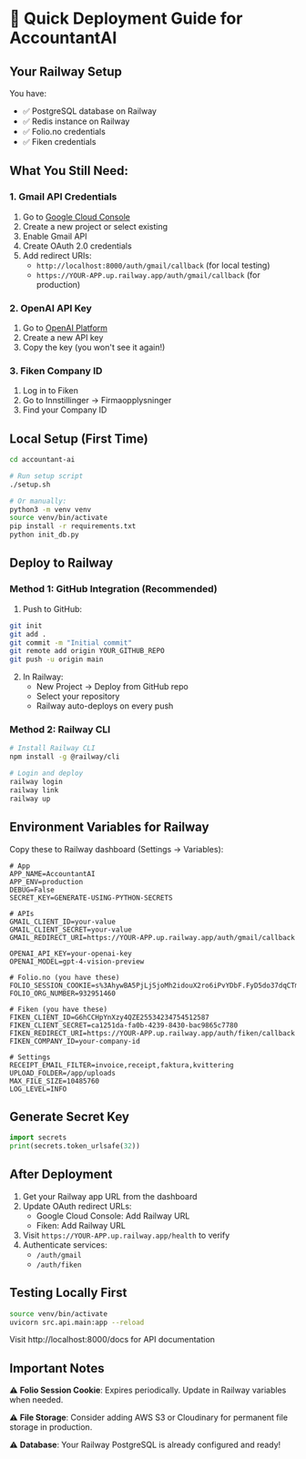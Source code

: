 # 🚀 Quick Deployment Guide for AccountantAI

## Your Railway Setup

You have:
- ✅ PostgreSQL database on Railway
- ✅ Redis instance on Railway
- ✅ Folio.no credentials
- ✅ Fiken credentials

## What You Still Need:

### 1. Gmail API Credentials
1. Go to [Google Cloud Console](https://console.cloud.google.com)
2. Create a new project or select existing
3. Enable Gmail API
4. Create OAuth 2.0 credentials
5. Add redirect URIs:
   - `http://localhost:8000/auth/gmail/callback` (for local testing)
   - `https://YOUR-APP.up.railway.app/auth/gmail/callback` (for production)

### 2. OpenAI API Key
1. Go to [OpenAI Platform](https://platform.openai.com/api-keys)
2. Create a new API key
3. Copy the key (you won't see it again!)

### 3. Fiken Company ID
1. Log in to Fiken
2. Go to Innstillinger → Firmaopplysninger
3. Find your Company ID

## Local Setup (First Time)

```bash
cd accountant-ai

# Run setup script
./setup.sh

# Or manually:
python3 -m venv venv
source venv/bin/activate
pip install -r requirements.txt
python init_db.py
```

## Deploy to Railway

### Method 1: GitHub Integration (Recommended)

1. Push to GitHub:
```bash
git init
git add .
git commit -m "Initial commit"
git remote add origin YOUR_GITHUB_REPO
git push -u origin main
```

2. In Railway:
   - New Project → Deploy from GitHub repo
   - Select your repository
   - Railway auto-deploys on every push

### Method 2: Railway CLI

```bash
# Install Railway CLI
npm install -g @railway/cli

# Login and deploy
railway login
railway link
railway up
```

## Environment Variables for Railway

Copy these to Railway dashboard (Settings → Variables):

```env
# App
APP_NAME=AccountantAI
APP_ENV=production
DEBUG=False
SECRET_KEY=GENERATE-USING-PYTHON-SECRETS

# APIs
GMAIL_CLIENT_ID=your-value
GMAIL_CLIENT_SECRET=your-value
GMAIL_REDIRECT_URI=https://YOUR-APP.up.railway.app/auth/gmail/callback

OPENAI_API_KEY=your-openai-key
OPENAI_MODEL=gpt-4-vision-preview

# Folio.no (you have these)
FOLIO_SESSION_COOKIE=s%3AhywBA5PjLjSjoMh2idouX2ro6iPvYDbF.FyD5do37dqCTmskr5rWQW%2Bmb%2BVIeFczYs7BDLHrCiRg
FOLIO_ORG_NUMBER=932951460

# Fiken (you have these)
FIKEN_CLIENT_ID=G6hCCHpYnXzy4QZE25534234754512587
FIKEN_CLIENT_SECRET=ca1251da-fa0b-4239-8430-bac9865c7780
FIKEN_REDIRECT_URI=https://YOUR-APP.up.railway.app/auth/fiken/callback
FIKEN_COMPANY_ID=your-company-id

# Settings
RECEIPT_EMAIL_FILTER=invoice,receipt,faktura,kvittering
UPLOAD_FOLDER=/app/uploads
MAX_FILE_SIZE=10485760
LOG_LEVEL=INFO
```

## Generate Secret Key

```python
import secrets
print(secrets.token_urlsafe(32))
```

## After Deployment

1. Get your Railway app URL from the dashboard
2. Update OAuth redirect URLs:
   - Google Cloud Console: Add Railway URL
   - Fiken: Add Railway URL
3. Visit `https://YOUR-APP.up.railway.app/health` to verify
4. Authenticate services:
   - `/auth/gmail`
   - `/auth/fiken`

## Testing Locally First

```bash
source venv/bin/activate
uvicorn src.api.main:app --reload
```

Visit http://localhost:8000/docs for API documentation

## Important Notes

⚠️ **Folio Session Cookie**: Expires periodically. Update in Railway variables when needed.

⚠️ **File Storage**: Consider adding AWS S3 or Cloudinary for permanent file storage in production.

⚠️ **Database**: Your Railway PostgreSQL is already configured and ready!